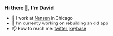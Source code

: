 ### Hi there 👋, I'm David

- 🏢 I work at [Nansen](https://nansen.com/) in Chicago
- 🔭 I’m currently working on rebuilding an old app
- 📫 How to reach me: [twitter](https://twitter.com/debpu06), [keybase](https://keybase.io/debpu06)
